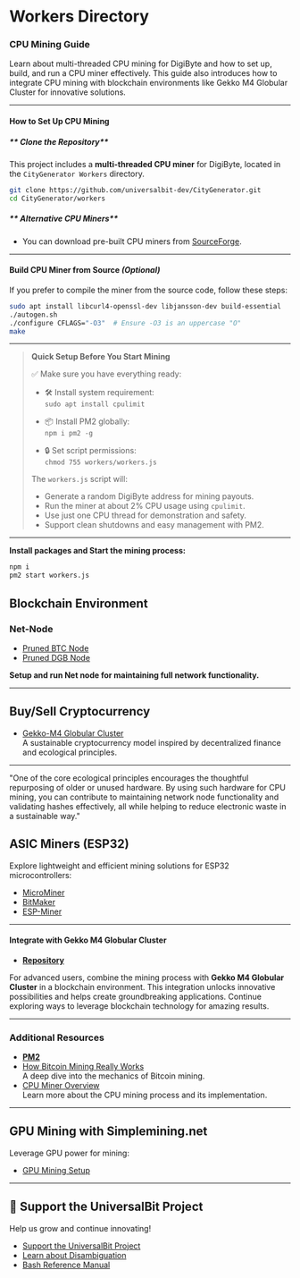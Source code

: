 # Workers Directory
### **CPU Mining Guide**

Learn about multi-threaded CPU mining for DigiByte and how to set up, build, and run a CPU miner effectively. This guide also introduces how to integrate CPU mining with blockchain environments like Gekko M4 Globular Cluster for innovative solutions.

---

#### **How to Set Up CPU Mining**

##### ** Clone the Repository**
This project includes a **multi-threaded CPU miner** for DigiByte, located in the `CityGenerator Workers` directory.

```bash
git clone https://github.com/universalbit-dev/CityGenerator.git
cd CityGenerator/workers
```

##### ** Alternative CPU Miners**
- You can download pre-built CPU miners from [SourceForge](https://sourceforge.net/).

---

#### **Build CPU Miner from Source** *(Optional)*

If you prefer to compile the miner from the source code, follow these steps:

```bash
sudo apt install libcurl4-openssl-dev libjansson-dev build-essential
./autogen.sh
./configure CFLAGS="-O3"  # Ensure -O3 is an uppercase "O"
make
```
---
> **Quick Setup Before You Start Mining**
>
> ✅ Make sure you have everything ready:
>
> - 🛠️ Install system requirement:  
>   `sudo apt install cpulimit`
>
> - 📦 Install PM2 globally:  
>   `npm i pm2 -g`
>
> - 🔒 Set script permissions:  
>   `chmod 755 workers/workers.js`
>
> The `workers.js` script will:
> - Generate a random DigiByte address for mining payouts.
> - Run the miner at about 2% CPU usage using `cpulimit`.
> - Use just one CPU thread for demonstration and safety.
> - Support clean shutdowns and easy management with PM2.

---

**Install packages and Start the mining process:**
```bash
npm i
pm2 start workers.js
```

## Blockchain Environment

### Net-Node  
- [Pruned BTC Node](https://github.com/universalbit-dev/universalbit-dev/tree/main/blockchain/bitcoin)    
- [Pruned DGB Node](https://github.com/universalbit-dev/universalbit-dev/tree/main/blockchain/digibyte)

 **Setup and run  Net node for maintaining full network functionality.**
 
---

## Buy/Sell Cryptocurrency
- [Gekko-M4 Globular Cluster](https://github.com/universalbit-dev/gekko-m4-globular-cluster)  
  A sustainable cryptocurrency model inspired by decentralized finance and ecological principles.
---
"One of the core ecological principles encourages the thoughtful repurposing of older or unused hardware. By using such hardware for CPU mining, you can contribute to maintaining network node functionality and validating hashes effectively, all while helping to reduce electronic waste in a sustainable way."


## ASIC Miners (ESP32)
Explore lightweight and efficient mining solutions for ESP32 microcontrollers:
- [MicroMiner](https://github.com/universalbit-dev/esptool/blob/master/README.md)  
- [BitMaker](https://github.com/BitMaker-hub/NerdMiner_v2)  
- [ESP-Miner](https://github.com/skot/ESP-Miner)

---

#### **Integrate with Gekko M4 Globular Cluster**
* **[Repository](https://github.com/universalbit-dev/gekko-m4-globular-cluster)**
  
For advanced users, combine the mining process with **Gekko M4 Globular Cluster** in a blockchain environment. This integration unlocks innovative possibilities and helps create groundbreaking applications. Continue exploring ways to leverage blockchain technology for amazing results.

---

### Additional Resources
- **[PM2](https://pm2.keymetrics.io/docs/usage/quick-start/)**
- [How Bitcoin Mining Really Works](https://www.freecodecamp.org/news/how-bitcoin-mining-really-works-38563ec38c87/)  
  A deep dive into the mechanics of Bitcoin mining.
- [CPU Miner Overview](https://github.com/universalbit-dev/CityGenerator/blob/master/workers/workers.md)  
  Learn more about the CPU mining process and its implementation.
---

## GPU Mining with Simplemining.net
Leverage GPU power for mining:
- [GPU Mining Setup](https://github.com/universalbit-dev/universalbit-dev/tree/main/blockchain)

---

## 📢 Support the UniversalBit Project
Help us grow and continue innovating!  
- [Support the UniversalBit Project](https://github.com/universalbit-dev/universalbit-dev/tree/main/support) 
- [Learn about Disambiguation](https://en.wikipedia.org/wiki/Wikipedia:Disambiguation)  
- [Bash Reference Manual](https://www.gnu.org/software/bash/manual/)

